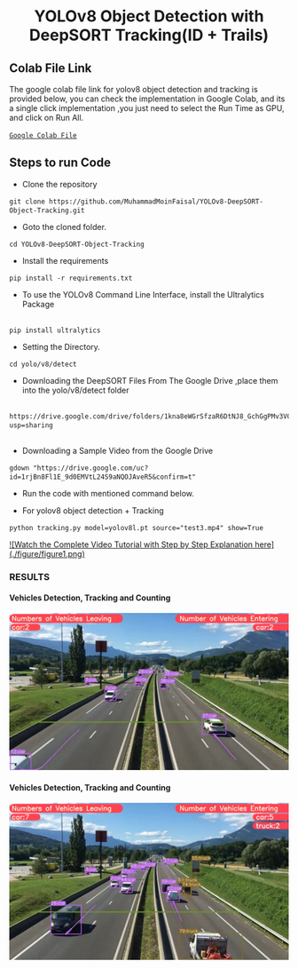 <H1 align="center">
YOLOv8 Object Detection with DeepSORT Tracking(ID + Trails) </H1>

## Colab File Link 
The google colab file link for yolov8 object detection and tracking is provided below, you can check the implementation in Google Colab, and its a single click implementation
,you just need to select the Run Time as GPU, and click on Run All.

[`Google Colab File`](https://colab.research.google.com/drive/1wEsHknk11SWak80SJ7uGWZf5-BBrfMZx?usp=sharing)

## Steps to run Code

- Clone the repository
```
git clone https://github.com/MuhammadMoinFaisal/YOLOv8-DeepSORT-Object-Tracking.git
```
- Goto the cloned folder.
```
cd YOLOv8-DeepSORT-Object-Tracking
```
- Install the requirements
```
pip install -r requirements.txt

```
- To use the YOLOv8 Command Line Interface, install the Ultralytics Package
```

pip install ultralytics

```
- Setting the Directory.
```
cd yolo/v8/detect

```
- Downloading the DeepSORT Files From The Google Drive ,place them into the yolo/v8/detect folder
```

https://drive.google.com/drive/folders/1kna8eWGrSfzaR6DtNJ8_GchGgPMv3VC8?usp=sharing


```
- Downloading a Sample Video from the Google Drive
```
gdown "https://drive.google.com/uc?id=1rjBn8Fl1E_9d0EMVtL24S9aNQOJAveR5&confirm=t"
```

- Run the code with mentioned command below.

- For yolov8 object detection + Tracking
```
python tracking.py model=yolov8l.pt source="test3.mp4" show=True
```

[![Watch the Complete Video Tutorial with Step by Step Explanation here]
(./figure/figure1.png)](https://www.youtube.com/watch?v=9jRRZ-WL698)

### RESULTS

#### Vehicles Detection, Tracking and Counting 
![](./figure/figure1.png)

#### Vehicles Detection, Tracking and Counting

![](./figure/figure3.png)
